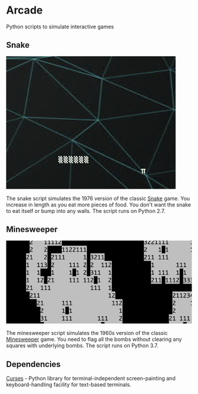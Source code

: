 # Arcade

Python scripts to simulate interactive games

## Snake
![Screenshot](Pics/Snake.png)

The snake script simulates the 1976 version of the classic [Snake](https://en.wikipedia.org/wiki/Snake_(video_game_genre)) game. You increase in length as you eat more pieces of food. You don't want the snake to eat itself or bump into any walls. The script runs on Python 2.7.


## Minesweeper
![Screenshot](Pics/minesweeper.png)

The minesweeper script simulates the 1960s version of the classic [Minesweeper](https://en.wikipedia.org/wiki/Minesweeper_(video_game)) game. You need to flag all the bombs without clearing any squares with underlying bombs. The script runs on Python 3.7.

## Dependencies
[Curses](https://docs.python.org/2/howto/curses.html) - Python library for terminal-independent screen-painting and keyboard-handling facility for text-based terminals.
